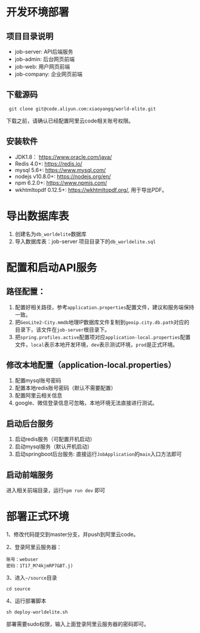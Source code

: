 # 开发环境部署

## 项目目录说明

- job-server: API后端服务
- job-admin: 后台网页前端
- job-web: 用户网页前端
- job-company: 企业网页前端 

## 下载源码

```
 git clone git@code.aliyun.com:xiaoyangq/world-elite.git
```

下载之前，请确认已经配置阿里云code相关账号权限。

## 安装软件

- JDK1.8： https://www.oracle.com/java/
- Redis 4.0+: https://redis.io/
- mysql 5.6+: https://www.mysql.com/
- nodejs v10.8.0+: https://nodejs.org/en/
- npm 6.2.0+: https://www.npmjs.com/
- wkhtmltopdf  0.12.5+: https://wkhtmltopdf.org/, 用于导出PDF。

# 导出数据库表

1. 创建名为`db_worldelite`数据库
2. 导入数据库表：job-server 项目目录下的`db_worldelite.sql`

# 配置和启动API服务

## 路径配置：

1. 配置好相关路径，参考`application.properties`配置文件，建议和服务端保持一致。
2. 把`GeoLite2-City.mmdb`地理IP数据库文件复制到`geoip.city.db.path`对应的目录下，该文件在`job-server`根目录下。
3. 把`spring.profiles.active`配置项对应`application-local.properties`配置文件，`local`表示本地开发环境，`dev`表示测试环境，`prod`是正式环境。

## 修改本地配置（application-local.properties）

1. 配置mysql账号密码
2. 配置本地redis账号密码（默认不需要配置）
3. 配置阿里云相关信息
4. google、微信登录信息可忽略，本地环境无法直接进行测试。

## 启动后台服务

1. 启动redis服务（可配置开机启动）
2. 启动mysql服务（默认开机启动）
3. 启动springboot后台服务: 直接运行`JobApplication`的`main`入口方法即可

## 启动前端服务

进入相关前端目录，运行`npm run dev` 即可

# 部署正式环境

1、修改代码提交到master分支，并push到阿里云code。

2、登录阿里云服务器：
```
账号：webuser
密码：1T17_M?4kjmRP7&BT.j)
```
3、进入`~/source`目录

```
cd source
```
4、运行部署脚本

```
sh deploy-worldelite.sh
```
部署需要sudo权限，输入上面登录阿里云服务器的密码即可。